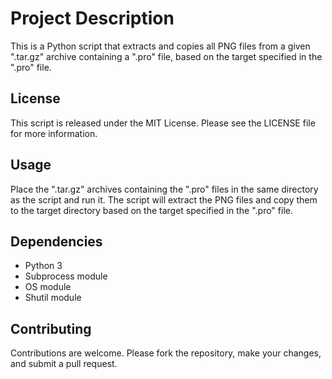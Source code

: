 <!DOCTYPE html>
<html>
<head>
	<title>Project Description</title>
</head>
<body>
	<h1>Project Description</h1>
	<p>This is a Python script that extracts and copies all PNG files from a given ".tar.gz" archive containing a ".pro" file, based on the target specified in the ".pro" file.</p>
	<h2>License</h2>
	<p>This script is released under the MIT License. Please see the LICENSE file for more information.</p>
	<h2>Usage</h2>
	<p>Place the ".tar.gz" archives containing the ".pro" files in the same directory as the script and run it. The script will extract the PNG files and copy them to the target directory based on the target specified in the ".pro" file.</p>
	<h2>Dependencies</h2>
	<ul>
		<li>Python 3</li>
		<li>Subprocess module</li>
		<li>OS module</li>
		<li>Shutil module</li>
	</ul>
	<h2>Contributing</h2>
	<p>Contributions are welcome. Please fork the repository, make your changes, and submit a pull request.</p>
</body>
</html>

